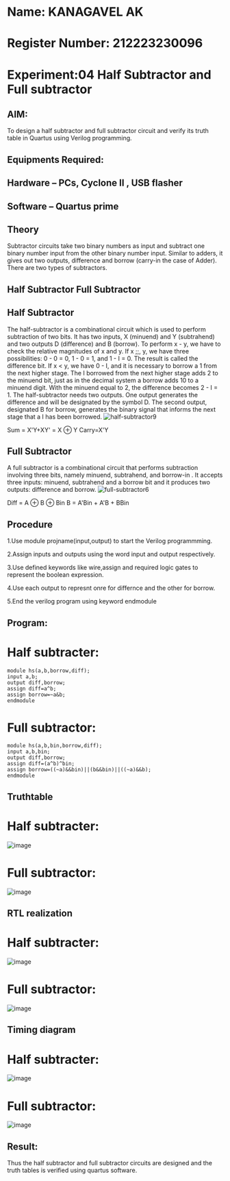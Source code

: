 # Name: KANAGAVEL AK
# Register Number: 212223230096
# Experiment:04 Half Subtractor and Full subtractor
## AIM:
To design a half subtractor and full subtractor circuit and verify its truth table in Quartus using Verilog programming.

## Equipments Required:
## Hardware – PCs, Cyclone II , USB flasher
## Software – Quartus prime
## Theory
Subtractor circuits take two binary numbers as input and subtract one binary number input from the other binary number input. Similar to adders, it gives out two outputs, difference and borrow (carry-in the case of Adder). There are two types of subtractors.

## Half Subtractor Full Subtractor
## Half Subtractor
The half-subtractor is a combinational circuit which is used to perform subtraction of two bits. It has two inputs, X (minuend) and Y (subtrahend) and two outputs D (difference) and B (borrow). To perform x - y, we have to check the relative magnitudes of x and y. If x ;;, y, we have three possibilities: 0 - 0 = 0, 1 - 0 = 1, and 1 - I = 0. The result is called the difference bit. If x < y, we have 0 - I, and it is necessary to borrow a 1 from the next higher stage. The I borrowed from the next higher stage adds 2 to the minuend bit, just as in the decimal system a borrow adds 10 to a minuend digit. With the minuend equal to 2, the difference becomes 2 - I = 1. The half-subtractor needs two outputs. One output generates the difference and will be designated by the symbol D. The second output, designated B for borrow, generates the binary signal that informs the next stage that a I has been borrowed.
![half-subtractor9](https://user-images.githubusercontent.com/36288975/166112538-58c3bc7c-ee5d-4e6a-ac8d-8e8328efe27a.png)


Sum = X'Y+XY' = X ⊕ Y
Carry=X'Y

## Full Subtractor
A full subtractor is a combinational circuit that performs subtraction involving three bits, namely minuend, subtrahend, and borrow-in . It accepts three inputs: minuend, subtrahend and a borrow bit and it produces two outputs: difference and borrow. 
![full-subtractor6](https://user-images.githubusercontent.com/36288975/166112541-24c68359-3de8-4674-ae22-8272ffc385ed.png)


Diff = A ⊕ B ⊕ Bin B = A'Bin + A'B + BBin

## Procedure
1.Use module projname(input,output) to start the Verilog programmming.

2.Assign inputs and outputs using the word input and output respectively.

3.Use defined keywords like wire,assign and required logic gates to represent the boolean expression.

4.Use each output to represnt onre for differnce and the other for borrow.

5.End the verilog program using keyword endmodule
## Program:
# Half subtracter:
```
module hs(a,b,borrow,diff);
input a,b;
output diff,borrow;
assign diff=a^b;
assign borrow=~a&b;
endmodule
```
# Full subtractor:
```
module hs(a,b,bin,borrow,diff);
input a,b,bin;
output diff,borrow;
assign diff=(a^b)^bin;
assign borrow=((~a)&&bin)||(b&&bin)||((~a)&&b);
endmodule
```
## Truthtable
# Half subtracter:
![image](https://github.com/2005Mukesh/Experiment--03-Half-Subtractor-and-Full-subtractor/assets/138849308/cafcab94-c5ac-4e89-a47b-16cf7d922861)

# Full subtractor:
![image](https://github.com/2005Mukesh/Experiment--03-Half-Subtractor-and-Full-subtractor/assets/138849308/2e5210ef-713c-4dd4-879c-aecb4e1d1999)

##  RTL realization
# Half subtracter:
![image](https://github.com/2005Mukesh/Experiment--03-Half-Subtractor-and-Full-subtractor/assets/138849308/fc2a2357-d802-4223-88c9-67796fc68790)

# Full subtractor:
![image](https://github.com/2005Mukesh/Experiment--03-Half-Subtractor-and-Full-subtractor/assets/138849308/330dd7be-3bad-4097-9678-be20d7de5f79)

## Timing diagram 
# Half subtracter:
![image](https://github.com/2005Mukesh/Experiment--03-Half-Subtractor-and-Full-subtractor/assets/138849308/4d10adef-34a8-40c3-a34c-405a4288f73f)

# Full subtractor:
![image](https://github.com/2005Mukesh/Experiment--03-Half-Subtractor-and-Full-subtractor/assets/138849308/38608d41-e841-42cf-9d47-30c42e563aa1)

## Result:
Thus the half subtractor and full subtractor circuits are designed and the truth tables is verified using quartus software.
